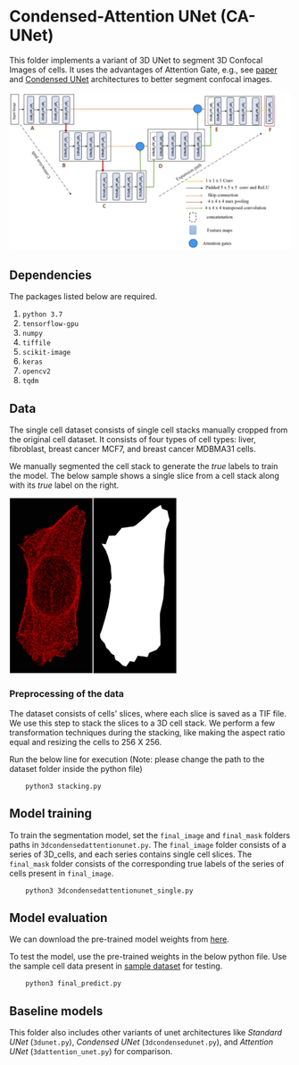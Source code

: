 # Condensed-Attention UNet (CA-UNet)

This folder implements a variant of 3D UNet to segment 3D Confocal Images of cells. It uses the advantages of Attention Gate, e.g., see [paper](https://arxiv.org/abs/1808.08114) and [Condensed UNet](https://ieeexplore.ieee.org/abstract/document/9098351?casa_token=qVbQemXwQ-QAAAAA:wJMFyoqccX1yp1NLFs5IIbnQZ-x2JOGV2S8U6MLNEMIagDVInVRovhlazaRXww-VcjKoTQ) architectures to better segment confocal images.


<img src="https://github.com/iitgoa-ml/3d-cells-nuclei-segmentation/blob/master/cells/CA-UNet/img/3d_caunet_page-0001.jpg" style="width: 900px; height: auto;">

## Dependencies

The packages listed below are required. 

1. `python 3.7`
2. `tensorflow-gpu`
3. `numpy`
4. `tiffile`
5. `scikit-image`
6. `keras`
7. `opencv2`
8. `tqdm`

## Data

The single cell dataset consists of single cell stacks manually cropped from the original cell dataset. It consists of four types of cell types: liver, fibroblast, breast cancer MCF7, and breast cancer MDBMA31 cells. 

We manually segmented the cell stack to generate the *true* labels to train the model. The below sample shows a single slice from a cell stack along with its *true* label on the right.

<img src="https://github.com/iitgoa-ml/3d-cells-nuclei-segmentation/blob/master/cells/CA-UNet/img/single_cells.jpg" style="width: 300px; height: auto;">

### Preprocessing of the data

The dataset consists of cells' slices, where each slice is saved as a TIF file. We use this step to stack the slices to a 3D cell stack. We perform a few transformation techniques during the stacking, like making the aspect ratio equal and resizing the cells to 256 X 256.

Run the below line for execution (Note: please change the path to the dataset folder inside the python file)

		python3 stacking.py


## Model training 

To train the segmentation model, set the `final_image` and `final_mask` folders paths in `3dcondensedattentionunet.py`. The `final_image` folder consists of a series of 3D_cells, and each series contains single cell slices. The `final_mask` folder consists of the corresponding true labels of the series of cells present in `final_image`. 

		python3 3dcondensedattentionunet_single.py


## Model evaluation 

We can download the pre-trained model weights from [here](https://drive.google.com/file/d/1GyorsLVPLmJJctHXwUnInGqVM2Jf64rW/view?usp=sharing). 

To test the model, use the pre-trained weights in the below python file. Use the sample cell data present in [sample dataset](https://github.com/iitgoa-ml/3d-cells-nuclei-segmentation/tree/master/cells/CA-UNet/sample%20dataset) for testing.
 
 		python3 final_predict.py
 
## Baseline models 

This folder also includes other variants of unet architectures like *Standard UNet* (`3dunet.py`), *Condensed UNet* (`3dcondensedunet.py`), and *Attention UNet* (`3dattention_unet.py`) for comparison. 
